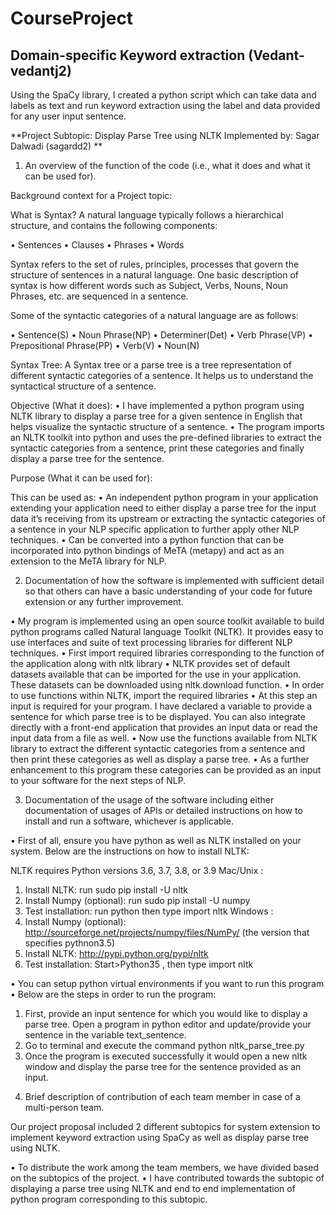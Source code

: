 # CourseProject

## Domain-specific Keyword extraction (Vedant-vedantj2)
Using the SpaCy library, I created a python script which can take data and labels as text and run keyword extraction using the label and data provided for any user input sentence. 



**Project Subtopic: Display Parse Tree using NLTK 
Implemented by: Sagar Dalwadi (sagardd2) **

1) An overview of the function of the code (i.e., what it does and what it can be used for). 

Background context for a Project topic:

What is Syntax?
A natural language typically follows a hierarchical structure, and contains the following components: 
 
•	Sentences
•	Clauses
•	Phrases
•	Words

Syntax refers to the set of rules, principles, processes that govern the structure of sentences in a natural language. One basic description of syntax is how different words such as Subject, Verbs, Nouns, Noun Phrases, etc. are sequenced in a sentence.

Some of the syntactic categories of a natural language are as follows:

•	Sentence(S)
•	Noun Phrase(NP)
•	Determiner(Det)
•	Verb Phrase(VP)
•	Prepositional Phrase(PP)
•	Verb(V)
•	Noun(N)

Syntax Tree: 
A Syntax tree or a parse tree is a tree representation of different syntactic categories of a sentence. It helps us to understand the syntactical structure of a sentence.

Objective (What it does):
•	I have implemented a python program using NLTK library to display a parse tree for a given sentence in English that helps visualize the syntactic structure of a sentence. 
•	The program imports an NLTK toolkit into python and uses the pre-defined libraries to extract the syntactic categories from a sentence, print these categories and finally display a parse tree for the sentence. 

Purpose (What it can be used for):

This can be used as: 
•	An independent python program in your application extending your application need to either display a parse tree for the input data it’s receiving from its upstream or extracting the syntactic categories of a sentence in your NLP specific application to further apply other NLP techniques.
•	Can be converted into a python function that can be incorporated into python bindings of MeTA (metapy) and act as an extension to the MeTA library for NLP.

2) Documentation of how the software is implemented with sufficient detail so that others can have a basic understanding of your code for future extension or any further improvement. 

•	My program is implemented using an open source toolkit available to build python programs called Natural language Toolkit (NLTK). It provides easy to use interfaces and suite of text processing libraries for different NLP techniques.
•	First import required libraries corresponding to the function of the application along with nltk library
•	NLTK provides set of default datasets available that can be imported for the use in your application. These datasets can be downloaded using nltk.download function.
•	In order to use functions within NLTK, import the required libraries
•	At this step an input is required for your program. I have declared a variable to provide a sentence for which parse tree is to be displayed. You can also integrate directly with a front-end application that provides an input data or read the input data from a file as well.
•	Now use the functions available from NLTK library to extract the different syntactic categories from a sentence and then print these categories as well as display a parse tree.
•	As a further enhancement to this program these categories can be provided as an input to your software for the next steps of NLP.



3) Documentation of the usage of the software including either documentation of usages of APIs or detailed instructions on how to install and run a software, whichever is applicable. 

•	First of all, ensure you have python as well as NLTK installed on your system. Below are the instructions on how to install NLTK:

NLTK requires Python versions 3.6, 3.7, 3.8, or 3.9
Mac/Unix :
1.	Install NLTK: run sudo pip install -U nltk
2.	Install Numpy (optional): run sudo pip install -U numpy
3.	Test installation: run python then type import nltk
Windows :
1.	Install Numpy (optional): http://sourceforge.net/projects/numpy/files/NumPy/ (the version that specifies pythnon3.5)
2.	Install NLTK: http://pypi.python.org/pypi/nltk
3.	Test installation: Start>Python35 , then type import nltk

•	You can setup python virtual environments if you want to run this program
•	Below are the steps in order to run the program:
1.	First, provide an input sentence for which you would like to display a parse tree. Open a program in python editor and update/provide your sentence in the variable text_sentence.
2.	Go to terminal and execute the command python nltk_parse_tree.py
3.	Once the program is executed successfully it would open a new nltk window and display the parse tree for the sentence provided as an input.


4) Brief description of contribution of each team member in case of a multi-person team. 

Our project proposal included 2 different subtopics for system extension to implement keyword extraction using SpaCy as well as display parse tree using NLTK.

•	To distribute the work among the team members, we have divided based on the subtopics of the project.
•	I have contributed towards the subtopic of displaying a parse tree using NLTK and end to end implementation of python program corresponding to this subtopic.

